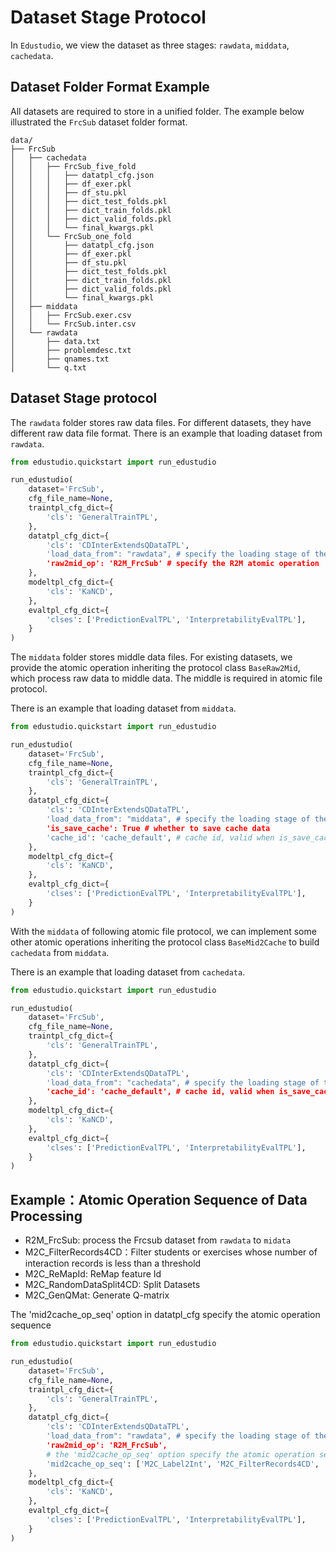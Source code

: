 # Dataset Stage Protocol

In `Edustudio`, we view the dataset as three stages: `rawdata`, `middata`, `cachedata`.


## Dataset Folder Format Example

All datasets are required to store in a unified folder. The example below illustrated the `FrcSub` dataset folder format.

```
data/
├── FrcSub
│   ├── cachedata
│   │   ├── FrcSub_five_fold
│   │   │   ├── datatpl_cfg.json
│   │   │   ├── df_exer.pkl
│   │   │   ├── df_stu.pkl
│   │   │   ├── dict_test_folds.pkl
│   │   │   ├── dict_train_folds.pkl
│   │   │   ├── dict_valid_folds.pkl
│   │   │   └── final_kwargs.pkl
│   │   └── FrcSub_one_fold
│   │       ├── datatpl_cfg.json
│   │       ├── df_exer.pkl
│   │       ├── df_stu.pkl
│   │       ├── dict_test_folds.pkl
│   │       ├── dict_train_folds.pkl
│   │       ├── dict_valid_folds.pkl
│   │       └── final_kwargs.pkl
│   ├── middata
│   │   ├── FrcSub.exer.csv
│   │   └── FrcSub.inter.csv
│   └── rawdata
│       ├── data.txt
│       ├── problemdesc.txt
│       ├── qnames.txt
│       └── q.txt
```



## Dataset Stage protocol

The `rawdata` folder stores raw data files. For different datasets, they have different raw data file format.
There is an example that loading dataset from `rawdata`. 

```python
from edustudio.quickstart import run_edustudio

run_edustudio(
    dataset='FrcSub',
    cfg_file_name=None,
    traintpl_cfg_dict={
        'cls': 'GeneralTrainTPL',
    },
    datatpl_cfg_dict={
        'cls': 'CDInterExtendsQDataTPL',
        'load_data_from": "rawdata", # specify the loading stage of the dataset
        'raw2mid_op': 'R2M_FrcSub' # specify the R2M atomic operation 
    },
    modeltpl_cfg_dict={
        'cls': 'KaNCD',
    },
    evaltpl_cfg_dict={
        'clses': ['PredictionEvalTPL', 'InterpretabilityEvalTPL'],
    }
)
```

The `middata` folder stores middle data files. For existing datasets, we provide the atomic operation inheriting the protocol class `BaseRaw2Mid`, which process raw data to middle data. The middle is required in atomic file protocol.

There is an example that loading dataset from `middata`. 

```python
from edustudio.quickstart import run_edustudio

run_edustudio(
    dataset='FrcSub',
    cfg_file_name=None,
    traintpl_cfg_dict={
        'cls': 'GeneralTrainTPL',
    },
    datatpl_cfg_dict={
        'cls': 'CDInterExtendsQDataTPL',
        'load_data_from": "middata", # specify the loading stage of the dataset
        'is_save_cache': True # whether to save cache data
        'cache_id': 'cache_default', # cache id, valid when is_save_cache=True
    },
    modeltpl_cfg_dict={
        'cls': 'KaNCD',
    },
    evaltpl_cfg_dict={
        'clses': ['PredictionEvalTPL', 'InterpretabilityEvalTPL'],
    }
)
```

With the `middata` of following atomic file protocol, we can implement some other atomic operations inheriting the protocol class `BaseMid2Cache` to build `cachedata` from `middata`. 


There is an example that loading dataset from `cachedata`. 

```python
from edustudio.quickstart import run_edustudio

run_edustudio(
    dataset='FrcSub',
    cfg_file_name=None,
    traintpl_cfg_dict={
        'cls': 'GeneralTrainTPL',
    },
    datatpl_cfg_dict={
        'cls': 'CDInterExtendsQDataTPL',
        'load_data_from": "cachedata", # specify the loading stage of the dataset
        'cache_id': 'cache_default', # cache id, valid when is_save_cache=True
    },
    modeltpl_cfg_dict={
        'cls': 'KaNCD',
    },
    evaltpl_cfg_dict={
        'clses': ['PredictionEvalTPL', 'InterpretabilityEvalTPL'],
    }
)
```


## Example：Atomic Operation Sequence of Data Processing

- R2M_FrcSub: process the Frcsub dataset from `rawdata` to `midata`
- M2C_FilterRecords4CD：Filter students or exercises whose number  of interaction records is less than a threshold
- M2C_ReMapId: ReMap feature Id
- M2C_RandomDataSplit4CD: Split Datasets
- M2C_GenQMat: Generate Q-matrix

The 'mid2cache_op_seq' option in datatpl_cfg specify the atomic operation sequence

```python
from edustudio.quickstart import run_edustudio

run_edustudio(
    dataset='FrcSub',
    cfg_file_name=None,
    traintpl_cfg_dict={
        'cls': 'GeneralTrainTPL',
    },
    datatpl_cfg_dict={
        'cls': 'CDInterExtendsQDataTPL',
        'load_data_from": "rawdata", # specify the loading stage of the dataset
        'raw2mid_op': 'R2M_FrcSub', 
        # the 'mid2cache_op_seq' option specify the atomic operation sequence
        'mid2cache_op_seq': ['M2C_Label2Int', 'M2C_FilterRecords4CD', 'M2C_ReMapId', 'M2C_RandomDataSplit4CD', 'M2C_GenQMat'],
    },
    modeltpl_cfg_dict={
        'cls': 'KaNCD',
    },
    evaltpl_cfg_dict={
        'clses': ['PredictionEvalTPL', 'InterpretabilityEvalTPL'],
    }
)
```
